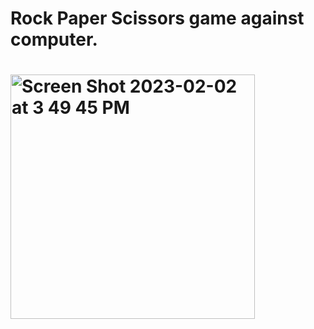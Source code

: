 # Rock Paper Scissors game against computer.

# <img width="391" alt="Screen Shot 2023-02-02 at 3 49 45 PM" src="https://user-images.githubusercontent.com/123691449/216331629-f9568288-f6aa-4650-9d2d-d4a71162bc42.png">

